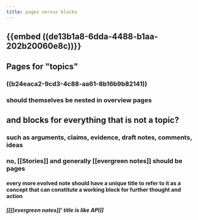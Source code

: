 ```yaml
---
title: pages versus blocks
---
```


## {{embed ((de13b1a8-6dda-4488-b1aa-202b20060e8c))}}

## Pages for "topics"
### ((b24eaca2-9cd3-4c88-aa61-8b16b9b82141))

### should themselves be nested in overview pages

## and blocks for everything that is not a topic?
### such as arguments, claims, evidence, draft notes, comments, ideas

### no, [[Stories]] and generally [[evergreen notes]] should be pages
#### every more evolved note should have a unique title to refer to it as a concept that can constitute a working block for further thought and action
##### [[[[evergreen notes]]' title is like API]]

##### 
